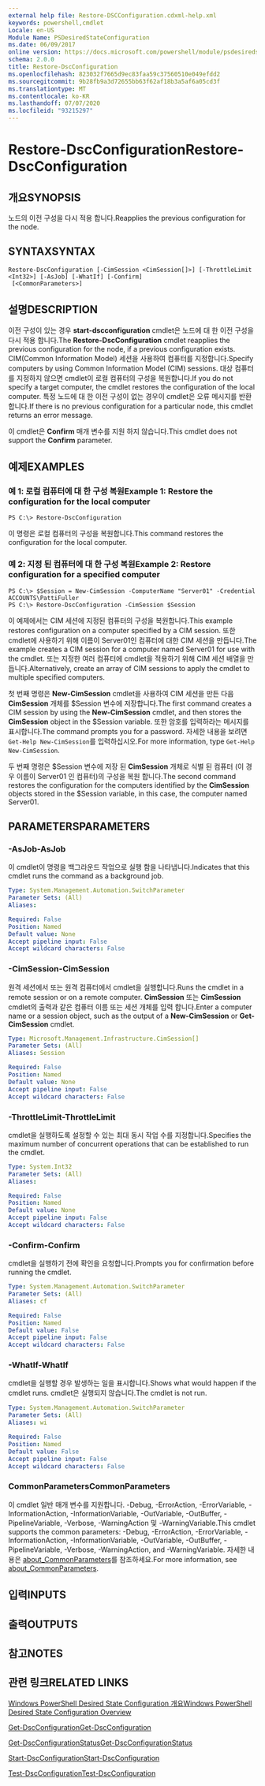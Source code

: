 ```yaml
---
external help file: Restore-DSCConfiguration.cdxml-help.xml
keywords: powershell,cmdlet
Locale: en-US
Module Name: PSDesiredStateConfiguration
ms.date: 06/09/2017
online version: https://docs.microsoft.com/powershell/module/psdesiredstateconfiguration/restore-dscconfiguration?view=powershell-5.1&WT.mc_id=ps-gethelp
schema: 2.0.0
title: Restore-DscConfiguration
ms.openlocfilehash: 823032f7665d9ec83faa59c37560510e049efdd2
ms.sourcegitcommit: 9b28fb9a3d72655bb63f62af18b3a5af6a05cd3f
ms.translationtype: MT
ms.contentlocale: ko-KR
ms.lasthandoff: 07/07/2020
ms.locfileid: "93215297"
---
```

# <span data-ttu-id="b3708-103">Restore-DscConfiguration</span><span class="sxs-lookup"><span data-stu-id="b3708-103">Restore-DscConfiguration</span></span>

## <span data-ttu-id="b3708-104">개요</span><span class="sxs-lookup"><span data-stu-id="b3708-104">SYNOPSIS</span></span>
<span data-ttu-id="b3708-105">노드의 이전 구성을 다시 적용 합니다.</span><span class="sxs-lookup"><span data-stu-id="b3708-105">Reapplies the previous configuration for the node.</span></span>

## <span data-ttu-id="b3708-106">SYNTAX</span><span class="sxs-lookup"><span data-stu-id="b3708-106">SYNTAX</span></span>

```
Restore-DscConfiguration [-CimSession <CimSession[]>] [-ThrottleLimit <Int32>] [-AsJob] [-WhatIf] [-Confirm]
 [<CommonParameters>]
```

## <span data-ttu-id="b3708-107">설명</span><span class="sxs-lookup"><span data-stu-id="b3708-107">DESCRIPTION</span></span>
<span data-ttu-id="b3708-108">이전 구성이 있는 경우 **start-dscconfiguration** cmdlet은 노드에 대 한 이전 구성을 다시 적용 합니다.</span><span class="sxs-lookup"><span data-stu-id="b3708-108">The **Restore-DscConfiguration** cmdlet reapplies the previous configuration for the node, if a previous configuration exists.</span></span>
<span data-ttu-id="b3708-109">CIM(Common Information Model) 세션을 사용하여 컴퓨터를 지정합니다.</span><span class="sxs-lookup"><span data-stu-id="b3708-109">Specify computers by using Common Information Model (CIM) sessions.</span></span>
<span data-ttu-id="b3708-110">대상 컴퓨터를 지정하지 않으면 cmdlet이 로컬 컴퓨터의 구성을 복원합니다.</span><span class="sxs-lookup"><span data-stu-id="b3708-110">If you do not specify a target computer, the cmdlet restores the configuration of the local computer.</span></span>
<span data-ttu-id="b3708-111">특정 노드에 대 한 이전 구성이 없는 경우이 cmdlet은 오류 메시지를 반환 합니다.</span><span class="sxs-lookup"><span data-stu-id="b3708-111">If there is no previous configuration for a particular node, this cmdlet returns an error message.</span></span>

<span data-ttu-id="b3708-112">이 cmdlet은 **Confirm** 매개 변수를 지원 하지 않습니다.</span><span class="sxs-lookup"><span data-stu-id="b3708-112">This cmdlet does not support the **Confirm** parameter.</span></span>

## <span data-ttu-id="b3708-113">예제</span><span class="sxs-lookup"><span data-stu-id="b3708-113">EXAMPLES</span></span>

### <span data-ttu-id="b3708-114">예 1: 로컬 컴퓨터에 대 한 구성 복원</span><span class="sxs-lookup"><span data-stu-id="b3708-114">Example 1: Restore the configuration for the local computer</span></span>

```
PS C:\> Restore-DscConfiguration
```

<span data-ttu-id="b3708-115">이 명령은 로컬 컴퓨터의 구성을 복원합니다.</span><span class="sxs-lookup"><span data-stu-id="b3708-115">This command restores the configuration for the local computer.</span></span>

### <span data-ttu-id="b3708-116">예 2: 지정 된 컴퓨터에 대 한 구성 복원</span><span class="sxs-lookup"><span data-stu-id="b3708-116">Example 2: Restore configuration for a specified computer</span></span>

```
PS C:\> $Session = New-CimSession -ComputerName "Server01" -Credential ACCOUNTS\PattiFuller
PS C:\> Restore-DscConfiguration -CimSession $Session
```

<span data-ttu-id="b3708-117">이 예제에서는 CIM 세션에 지정된 컴퓨터의 구성을 복원합니다.</span><span class="sxs-lookup"><span data-stu-id="b3708-117">This example restores configuration on a computer specified by a CIM session.</span></span>
<span data-ttu-id="b3708-118">또한 cmdlet에 사용하기 위해 이름이 Server01인 컴퓨터에 대한 CIM 세션을 만듭니다.</span><span class="sxs-lookup"><span data-stu-id="b3708-118">The example creates a CIM session for a computer named Server01 for use with the cmdlet.</span></span>
<span data-ttu-id="b3708-119">또는 지정한 여러 컴퓨터에 cmdlet을 적용하기 위해 CIM 세션 배열을 만듭니다.</span><span class="sxs-lookup"><span data-stu-id="b3708-119">Alternatively, create an array of CIM sessions to apply the cmdlet to multiple specified computers.</span></span>

<span data-ttu-id="b3708-120">첫 번째 명령은 **New-CimSession** cmdlet을 사용하여 CIM 세션을 만든 다음 **CimSession** 개체를 $Session 변수에 저장합니다.</span><span class="sxs-lookup"><span data-stu-id="b3708-120">The first command creates a CIM session by using the **New-CimSession** cmdlet, and then stores the **CimSession** object in the $Session variable.</span></span>
<span data-ttu-id="b3708-121">또한 암호를 입력하라는 메시지를 표시합니다.</span><span class="sxs-lookup"><span data-stu-id="b3708-121">The command prompts you for a password.</span></span>
<span data-ttu-id="b3708-122">자세한 내용을 보려면 `Get-Help New-CimSession`를 입력하십시오.</span><span class="sxs-lookup"><span data-stu-id="b3708-122">For more information, type `Get-Help New-CimSession`.</span></span>

<span data-ttu-id="b3708-123">두 번째 명령은 $Session 변수에 저장 된 **CimSession** 개체로 식별 된 컴퓨터 (이 경우 이름이 Server01 인 컴퓨터)의 구성을 복원 합니다.</span><span class="sxs-lookup"><span data-stu-id="b3708-123">The second command restores the configuration for the computers identified by the **CimSession** objects stored in the $Session variable, in this case, the computer named Server01.</span></span>

## <span data-ttu-id="b3708-124">PARAMETERS</span><span class="sxs-lookup"><span data-stu-id="b3708-124">PARAMETERS</span></span>

### <span data-ttu-id="b3708-125">-AsJob</span><span class="sxs-lookup"><span data-stu-id="b3708-125">-AsJob</span></span>
<span data-ttu-id="b3708-126">이 cmdlet이 명령을 백그라운드 작업으로 실행 함을 나타냅니다.</span><span class="sxs-lookup"><span data-stu-id="b3708-126">Indicates that this cmdlet runs the command as a background job.</span></span>

```yaml
Type: System.Management.Automation.SwitchParameter
Parameter Sets: (All)
Aliases:

Required: False
Position: Named
Default value: None
Accept pipeline input: False
Accept wildcard characters: False
```

### <span data-ttu-id="b3708-127">-CimSession</span><span class="sxs-lookup"><span data-stu-id="b3708-127">-CimSession</span></span>
<span data-ttu-id="b3708-128">원격 세션에서 또는 원격 컴퓨터에서 cmdlet을 실행합니다.</span><span class="sxs-lookup"><span data-stu-id="b3708-128">Runs the cmdlet in a remote session or on a remote computer.</span></span>
<span data-ttu-id="b3708-129">**CimSession** 또는 **CimSession** cmdlet의 출력과 같은 컴퓨터 이름 또는 세션 개체를 입력 합니다.</span><span class="sxs-lookup"><span data-stu-id="b3708-129">Enter a computer name or a session object, such as the output of a **New-CimSession** or **Get-CimSession** cmdlet.</span></span>

```yaml
Type: Microsoft.Management.Infrastructure.CimSession[]
Parameter Sets: (All)
Aliases: Session

Required: False
Position: Named
Default value: None
Accept pipeline input: False
Accept wildcard characters: False
```

### <span data-ttu-id="b3708-130">-ThrottleLimit</span><span class="sxs-lookup"><span data-stu-id="b3708-130">-ThrottleLimit</span></span>
<span data-ttu-id="b3708-131">cmdlet을 실행하도록 설정할 수 있는 최대 동시 작업 수를 지정합니다.</span><span class="sxs-lookup"><span data-stu-id="b3708-131">Specifies the maximum number of concurrent operations that can be established to run the cmdlet.</span></span>

```yaml
Type: System.Int32
Parameter Sets: (All)
Aliases:

Required: False
Position: Named
Default value: None
Accept pipeline input: False
Accept wildcard characters: False
```

### <span data-ttu-id="b3708-132">-Confirm</span><span class="sxs-lookup"><span data-stu-id="b3708-132">-Confirm</span></span>
<span data-ttu-id="b3708-133">cmdlet을 실행하기 전에 확인을 요청합니다.</span><span class="sxs-lookup"><span data-stu-id="b3708-133">Prompts you for confirmation before running the cmdlet.</span></span>

```yaml
Type: System.Management.Automation.SwitchParameter
Parameter Sets: (All)
Aliases: cf

Required: False
Position: Named
Default value: False
Accept pipeline input: False
Accept wildcard characters: False
```

### <span data-ttu-id="b3708-134">-WhatIf</span><span class="sxs-lookup"><span data-stu-id="b3708-134">-WhatIf</span></span>
<span data-ttu-id="b3708-135">cmdlet을 실행할 경우 발생하는 일을 표시합니다.</span><span class="sxs-lookup"><span data-stu-id="b3708-135">Shows what would happen if the cmdlet runs.</span></span>
<span data-ttu-id="b3708-136">cmdlet은 실행되지 않습니다.</span><span class="sxs-lookup"><span data-stu-id="b3708-136">The cmdlet is not run.</span></span>

```yaml
Type: System.Management.Automation.SwitchParameter
Parameter Sets: (All)
Aliases: wi

Required: False
Position: Named
Default value: False
Accept pipeline input: False
Accept wildcard characters: False
```

### <span data-ttu-id="b3708-137">CommonParameters</span><span class="sxs-lookup"><span data-stu-id="b3708-137">CommonParameters</span></span>
<span data-ttu-id="b3708-138">이 cmdlet 일반 매개 변수를 지원합니다. -Debug, -ErrorAction, -ErrorVariable, -InformationAction, -InformationVariable, -OutVariable, -OutBuffer, -PipelineVariable, -Verbose, -WarningAction 및 -WarningVariable.</span><span class="sxs-lookup"><span data-stu-id="b3708-138">This cmdlet supports the common parameters: -Debug, -ErrorAction, -ErrorVariable, -InformationAction, -InformationVariable, -OutVariable, -OutBuffer, -PipelineVariable, -Verbose, -WarningAction, and -WarningVariable.</span></span> <span data-ttu-id="b3708-139">자세한 내용은 [about_CommonParameters](https://go.microsoft.com/fwlink/?LinkID=113216)를 참조하세요.</span><span class="sxs-lookup"><span data-stu-id="b3708-139">For more information, see [about_CommonParameters](https://go.microsoft.com/fwlink/?LinkID=113216).</span></span>

## <span data-ttu-id="b3708-140">입력</span><span class="sxs-lookup"><span data-stu-id="b3708-140">INPUTS</span></span>

## <span data-ttu-id="b3708-141">출력</span><span class="sxs-lookup"><span data-stu-id="b3708-141">OUTPUTS</span></span>

## <span data-ttu-id="b3708-142">참고</span><span class="sxs-lookup"><span data-stu-id="b3708-142">NOTES</span></span>

## <span data-ttu-id="b3708-143">관련 링크</span><span class="sxs-lookup"><span data-stu-id="b3708-143">RELATED LINKS</span></span>

[<span data-ttu-id="b3708-144">Windows PowerShell Desired State Configuration 개요</span><span class="sxs-lookup"><span data-stu-id="b3708-144">Windows PowerShell Desired State Configuration Overview</span></span>](/powershell/scripting/dsc/overview/dscforengineers)

[<span data-ttu-id="b3708-145">Get-DscConfiguration</span><span class="sxs-lookup"><span data-stu-id="b3708-145">Get-DscConfiguration</span></span>](Get-DscConfiguration.md)

[<span data-ttu-id="b3708-146">Get-DscConfigurationStatus</span><span class="sxs-lookup"><span data-stu-id="b3708-146">Get-DscConfigurationStatus</span></span>](Get-DscConfigurationStatus.md)

[<span data-ttu-id="b3708-147">Start-DscConfiguration</span><span class="sxs-lookup"><span data-stu-id="b3708-147">Start-DscConfiguration</span></span>](Start-DscConfiguration.md)

[<span data-ttu-id="b3708-148">Test-DscConfiguration</span><span class="sxs-lookup"><span data-stu-id="b3708-148">Test-DscConfiguration</span></span>](Test-DscConfiguration.md)
